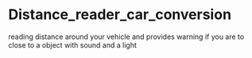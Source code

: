 # Distance_reader_car_conversion
reading distance around your vehicle and provides warning if you are to close to a object with sound and a light
